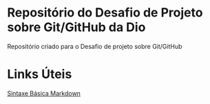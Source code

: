 # Repositório do Desafio de Projeto sobre Git/GitHub da Dio
Repositório criado para o Desafio de projeto sobre Git/GitHub

# Links Úteis
[Sintaxe Básica Markdown](https://www.markdownguide.org/basic-syntax/)
